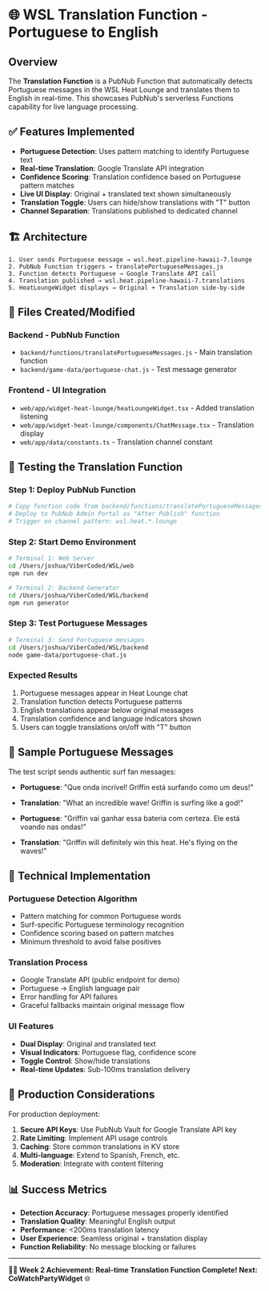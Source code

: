 # 🌐 WSL Translation Function - Portuguese to English

## Overview

The **Translation Function** is a PubNub Function that automatically detects Portuguese messages in the WSL Heat Lounge and translates them to English in real-time. This showcases PubNub's serverless Functions capability for live language processing.

## ✅ Features Implemented

- **Portuguese Detection**: Uses pattern matching to identify Portuguese text
- **Real-time Translation**: Google Translate API integration
- **Confidence Scoring**: Translation confidence based on Portuguese pattern matches  
- **Live UI Display**: Original + translated text shown simultaneously
- **Translation Toggle**: Users can hide/show translations with "T" button
- **Channel Separation**: Translations published to dedicated channel

## 🏗️ Architecture

```
1. User sends Portuguese message → wsl.heat.pipeline-hawaii-7.lounge
2. PubNub Function triggers → translatePortugueseMessages.js  
3. Function detects Portuguese → Google Translate API call
4. Translation published → wsl.heat.pipeline-hawaii-7.translations
5. HeatLoungeWidget displays → Original + Translation side-by-side
```

## 📁 Files Created/Modified

### Backend - PubNub Function
- `backend/functions/translatePortugueseMessages.js` - Main translation function
- `backend/game-data/portuguese-chat.js` - Test message generator

### Frontend - UI Integration  
- `web/app/widget-heat-lounge/heatLoungeWidget.tsx` - Added translation listening
- `web/app/widget-heat-lounge/components/ChatMessage.tsx` - Translation display
- `web/app/data/constants.ts` - Translation channel constant

## 🧪 Testing the Translation Function

### Step 1: Deploy PubNub Function
```bash
# Copy function code from backend/functions/translatePortugueseMessages.js
# Deploy to PubNub Admin Portal as "After Publish" function
# Trigger on channel pattern: wsl.heat.*.lounge
```

### Step 2: Start Demo Environment
```bash
# Terminal 1: Web Server
cd /Users/joshua/ViberCoded/WSL/web
npm run dev

# Terminal 2: Backend Generator  
cd /Users/joshua/ViberCoded/WSL/backend
npm run generator
```

### Step 3: Test Portuguese Messages
```bash
# Terminal 3: Send Portuguese messages
cd /Users/joshua/ViberCoded/WSL/backend
node game-data/portuguese-chat.js
```

### Expected Results
1. Portuguese messages appear in Heat Lounge chat
2. Translation function detects Portuguese patterns
3. English translations appear below original messages
4. Translation confidence and language indicators shown
5. Users can toggle translations on/off with "T" button

## 💬 Sample Portuguese Messages

The test script sends authentic surf fan messages:

- **Portuguese**: "Que onda incrível! Griffin está surfando como um deus!"
- **Translation**: "What an incredible wave! Griffin is surfing like a god!"

- **Portuguese**: "Griffin vai ganhar essa bateria com certeza. Ele está voando nas ondas!"  
- **Translation**: "Griffin will definitely win this heat. He's flying on the waves!"

## 🎯 Technical Implementation

### Portuguese Detection Algorithm
- Pattern matching for common Portuguese words
- Surf-specific Portuguese terminology recognition  
- Confidence scoring based on pattern matches
- Minimum threshold to avoid false positives

### Translation Process
- Google Translate API (public endpoint for demo)
- Portuguese → English language pair
- Error handling for API failures  
- Graceful fallbacks maintain original message flow

### UI Features
- **Dual Display**: Original and translated text
- **Visual Indicators**: Portuguese flag, confidence score
- **Toggle Control**: Show/hide translations  
- **Real-time Updates**: Sub-100ms translation delivery

## 🚀 Production Considerations

For production deployment:
1. **Secure API Keys**: Use PubNub Vault for Google Translate API key
2. **Rate Limiting**: Implement API usage controls
3. **Caching**: Store common translations in KV store
4. **Multi-language**: Extend to Spanish, French, etc.
5. **Moderation**: Integrate with content filtering

## 📊 Success Metrics

- **Detection Accuracy**: Portuguese messages properly identified
- **Translation Quality**: Meaningful English output
- **Performance**: <200ms translation latency
- **User Experience**: Seamless original + translation display
- **Function Reliability**: No message blocking or failures

---

**🏄‍♂️ Week 2 Achievement: Real-time Translation Function Complete! Next: CoWatchPartyWidget** 🌐
